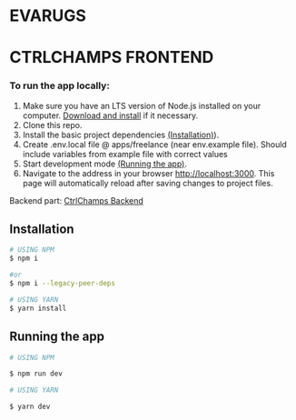 # EVARUGS

# CTRLCHAMPS FRONTEND

### To run the app locally:

1. Make sure you have an LTS version of Node.js installed on your computer.
   [Download and install](https://nodejs.org/en/) if it necessary.
2. Clone this repo.
3. Install the basic project dependencies [(Installation)](https://github.com/nadiia-tsytsylina/EVARUGS?tab=readme-ov-file#installation)).
4. Create .env.local file @ apps/freelance (near env.example file). Should include variables from example file with correct values
5. Start development mode [(Running the app)](https://github.com/nadiia-tsytsylina/EVARUGS?tab=readme-ov-file#running-the-app).
6. Navigate to the address in your browser
   [http://localhost:3000](http://localhost:3000). This page will automatically
   reload after saving changes to project files.

Backend part: [CtrlChamps Backend](https://github.com/ZenBit-Tech/ctrlchamps_be)

## Installation

```bash
# USING NPM
$ npm i

#or
$ npm i --legacy-peer-deps

# USING YARN
$ yarn install
```

## Running the app

```bash
# USING NPM

$ npm run dev

# USING YARN

$ yarn dev
```
